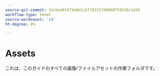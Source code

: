 ```yaml
---
source-git-commit: 7ecba48f473e8d1c5f193327d9890759536c1d40
workflow-type: tm+mt
source-wordcount: '14'
ht-degree: 0%

---
```

# Assets

これは、このガイドのすべての画像/ファイルアセットの作業フォルダです。
